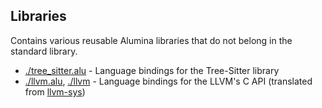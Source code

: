 ## Libraries

Contains various reusable Alumina libraries that do not belong in the standard library.
    
- [./tree_sitter.alu](./tree_sitter.alu) - Language bindings for the Tree-Sitter library
- [./llvm.alu](./llvm.alu), [./llvm](./llvm) - Language bindings for the LLVM's C API (translated from [llvm-sys](https://gitlab.com/taricorp/llvm-sys.rs))
